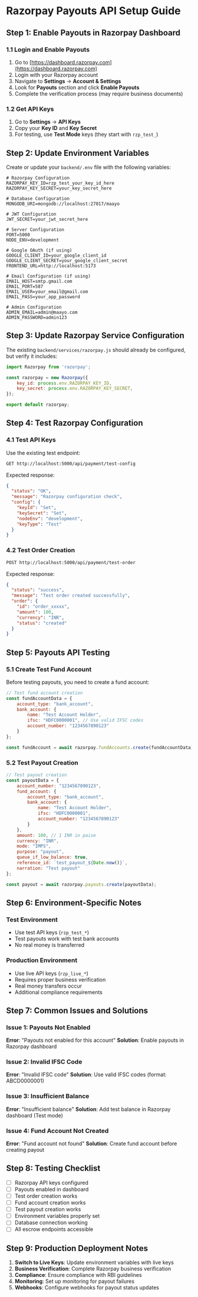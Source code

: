 # Razorpay Payouts API Setup Guide

## Step 1: Enable Payouts in Razorpay Dashboard

### 1.1 Login and Enable Payouts
1. Go to [https://dashboard.razorpay.com](https://dashboard.razorpay.com)
2. Login with your Razorpay account
3. Navigate to **Settings** → **Account & Settings**
4. Look for **Payouts** section and click **Enable Payouts**
5. Complete the verification process (may require business documents)

### 1.2 Get API Keys
1. Go to **Settings** → **API Keys**
2. Copy your **Key ID** and **Key Secret**
3. For testing, use **Test Mode** keys (they start with `rzp_test_`)

## Step 2: Update Environment Variables

Create or update your `backend/.env` file with the following variables:

```env
# Razorpay Configuration
RAZORPAY_KEY_ID=rzp_test_your_key_id_here
RAZORPAY_KEY_SECRET=your_key_secret_here

# Database Configuration
MONGODB_URI=mongodb://localhost:27017/maayo

# JWT Configuration
JWT_SECRET=your_jwt_secret_here

# Server Configuration
PORT=5000
NODE_ENV=development

# Google OAuth (if using)
GOOGLE_CLIENT_ID=your_google_client_id
GOOGLE_CLIENT_SECRET=your_google_client_secret
FRONTEND_URL=http://localhost:5173

# Email Configuration (if using)
EMAIL_HOST=smtp.gmail.com
EMAIL_PORT=587
EMAIL_USER=your_email@gmail.com
EMAIL_PASS=your_app_password

# Admin Configuration
ADMIN_EMAIL=admin@maayo.com
ADMIN_PASSWORD=admin123
```

## Step 3: Update Razorpay Service Configuration

The existing `backend/services/razorpay.js` should already be configured, but verify it includes:

```javascript
import Razorpay from 'razorpay';

const razorpay = new Razorpay({
    key_id: process.env.RAZORPAY_KEY_ID,
    key_secret: process.env.RAZORPAY_KEY_SECRET,
});

export default razorpay;
```

## Step 4: Test Razorpay Configuration

### 4.1 Test API Keys
Use the existing test endpoint:
```bash
GET http://localhost:5000/api/payment/test-config
```

Expected response:
```json
{
  "status": "OK",
  "message": "Razorpay configuration check",
  "config": {
    "keyId": "Set",
    "keySecret": "Set",
    "nodeEnv": "development",
    "keyType": "Test"
  }
}
```

### 4.2 Test Order Creation
```bash
POST http://localhost:5000/api/payment/test-order
```

Expected response:
```json
{
  "status": "success",
  "message": "Test order created successfully",
  "order": {
    "id": "order_xxxxx",
    "amount": 100,
    "currency": "INR",
    "status": "created"
  }
}
```

## Step 5: Payouts API Testing

### 5.1 Create Test Fund Account
Before testing payouts, you need to create a fund account:

```javascript
// Test fund account creation
const fundAccountData = {
    account_type: "bank_account",
    bank_account: {
        name: "Test Account Holder",
        ifsc: "HDFC0000001", // Use valid IFSC codes
        account_number: "1234567890123"
    }
};

const fundAccount = await razorpay.fundAccounts.create(fundAccountData);
```

### 5.2 Test Payout Creation
```javascript
// Test payout creation
const payoutData = {
    account_number: "1234567890123",
    fund_account: {
        account_type: "bank_account",
        bank_account: {
            name: "Test Account Holder",
            ifsc: "HDFC0000001",
            account_number: "1234567890123"
        }
    },
    amount: 100, // 1 INR in paise
    currency: "INR",
    mode: "IMPS",
    purpose: "payout",
    queue_if_low_balance: true,
    reference_id: `test_payout_${Date.now()}`,
    narration: "Test payout"
};

const payout = await razorpay.payouts.create(payoutData);
```

## Step 6: Environment-Specific Notes

### Test Environment
- Use test API keys (`rzp_test_*`)
- Test payouts work with test bank accounts
- No real money is transferred

### Production Environment
- Use live API keys (`rzp_live_*`)
- Requires proper business verification
- Real money transfers occur
- Additional compliance requirements

## Step 7: Common Issues and Solutions

### Issue 1: Payouts Not Enabled
**Error**: "Payouts not enabled for this account"
**Solution**: Enable payouts in Razorpay dashboard

### Issue 2: Invalid IFSC Code
**Error**: "Invalid IFSC code"
**Solution**: Use valid IFSC codes (format: ABCD0000001)

### Issue 3: Insufficient Balance
**Error**: "Insufficient balance"
**Solution**: Add test balance in Razorpay dashboard (Test mode)

### Issue 4: Fund Account Not Created
**Error**: "Fund account not found"
**Solution**: Create fund account before creating payout

## Step 8: Testing Checklist

- [ ] Razorpay API keys configured
- [ ] Payouts enabled in dashboard
- [ ] Test order creation works
- [ ] Fund account creation works
- [ ] Test payout creation works
- [ ] Environment variables properly set
- [ ] Database connection working
- [ ] All escrow endpoints accessible

## Step 9: Production Deployment Notes

1. **Switch to Live Keys**: Update environment variables with live keys
2. **Business Verification**: Complete Razorpay business verification
3. **Compliance**: Ensure compliance with RBI guidelines
4. **Monitoring**: Set up monitoring for payout failures
5. **Webhooks**: Configure webhooks for payout status updates

